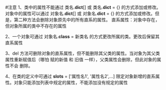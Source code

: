 #注意
1、类中的属性不能通过 类名.__dict__[] 或 类名.__dict__ = {} 的方式添加或修改。
   对象中的属性可以通过 对象名.__dict__[] 或 对象名.__dict__ = {} 的方式添加或修改。但是，第二种方法会删除对象原先中的所有直系的属性。
   直系属性：对象中存在，但对象所属的类中不存在的属性

2、一个对象可通过 对象名.__class__ = 新类名 的方式更改所属的类。更改后保留其直系属性

3、del 方法可删除对象的直系属性，但不能删除其父类的属性。当对象为其父类属性重新赋值后（哪怕 赋的新值 和 旧值 一样），父类属性会删除，但此对象的属性不会    删除。

4、在类的定义中可通过 __slots__ = ['属性名1', '属性名2',...] 限定对象新增的直系属性。对象只能添加列表中规定的属性，不能添加没有规定的属性
